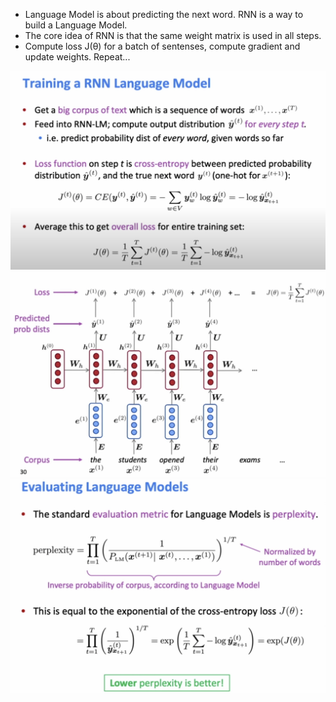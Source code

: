 - Language Model is about predicting the next word. RNN is a way to build a Language Model.
- The core idea of RNN is that the same weight matrix is used in all steps.
- Compute loss J(θ) for a batch of sentenses, compute gradient and update weights. Repeat...

<img src="image/train_rnn_1.png" width="700"/>
<img src="image/train_rnn_2.png" width="700"/>
<img src="image/evaluate_language_models.png" width="700"/>
